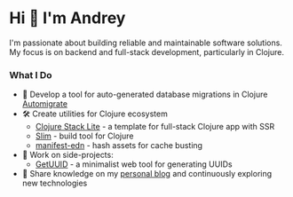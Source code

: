 # Hi 👋 I'm Andrey

I'm passionate about building reliable and maintainable software solutions. My focus is on backend and full-stack development, particularly in Clojure.

### What I Do

- 🤖 Develop a tool for auto-generated database migrations in Clojure [Automigrate](https://github.com/abogoyavlensky/automigrate)
- 🛠️ Create utilities for Clojure ecosystem
  - [Clojure Stack Lite](https://github.com/abogoyavlensky/clojure-stack-lite) - a template for full-stack Clojure app with SSR
  - [Slim](https://github.com/abogoyavlensky/slim) - build tool for Clojure
  - [manifest-edn](https://github.com/abogoyavlensky/manifest-edn) - hash assets for cache busting
- 🚀 Work on side-projects:
  - [GetUUID](https://getuuid.top) - a minimalist web tool for generating UUIDs
- 📝 Share knowledge on my [personal blog](https://bogoyavlensky.com) and continuously exploring new technologies

